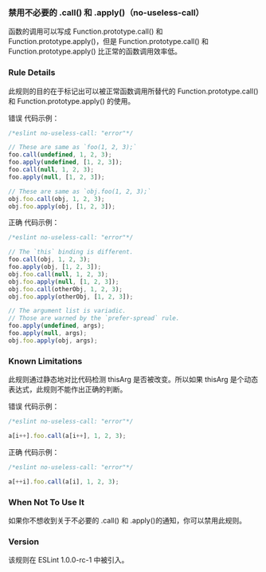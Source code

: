 ### 禁用不必要的 .call() 和 .apply()（no-useless-call）

函数的调用可以写成 Function.prototype.call() 和 Function.prototype.apply()，但是 Function.prototype.call() 和 Function.prototype.apply() 比正常的函数调用效率低。

### Rule Details
此规则的目的在于标记出可以被正常函数调用所替代的 Function.prototype.call() 和 Function.prototype.apply() 的使用。

错误 代码示例：
```js
/*eslint no-useless-call: "error"*/

// These are same as `foo(1, 2, 3);`
foo.call(undefined, 1, 2, 3);
foo.apply(undefined, [1, 2, 3]);
foo.call(null, 1, 2, 3);
foo.apply(null, [1, 2, 3]);

// These are same as `obj.foo(1, 2, 3);`
obj.foo.call(obj, 1, 2, 3);
obj.foo.apply(obj, [1, 2, 3]);
```

正确 代码示例：
```js
/*eslint no-useless-call: "error"*/

// The `this` binding is different.
foo.call(obj, 1, 2, 3);
foo.apply(obj, [1, 2, 3]);
obj.foo.call(null, 1, 2, 3);
obj.foo.apply(null, [1, 2, 3]);
obj.foo.call(otherObj, 1, 2, 3);
obj.foo.apply(otherObj, [1, 2, 3]);

// The argument list is variadic.
// Those are warned by the `prefer-spread` rule.
foo.apply(undefined, args);
foo.apply(null, args);
obj.foo.apply(obj, args);
```

### Known Limitations
此规则通过静态地对比代码检测 thisArg 是否被改变。所以如果 thisArg 是个动态表达式，此规则不能作出正确的判断。

错误 代码示例：
```js
/*eslint no-useless-call: "error"*/

a[i++].foo.call(a[i++], 1, 2, 3);
```

正确 代码示例：
```js
/*eslint no-useless-call: "error"*/

a[++i].foo.call(a[i], 1, 2, 3);
```

### When Not To Use It
如果你不想收到关于不必要的 .call() 和 .apply()的通知，你可以禁用此规则。

### Version
该规则在 ESLint 1.0.0-rc-1 中被引入。

